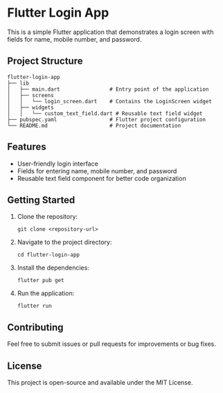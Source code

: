# Flutter Login App

This is a simple Flutter application that demonstrates a login screen with fields for name, mobile number, and password.

## Project Structure

```
flutter-login-app
├── lib
│   ├── main.dart                # Entry point of the application
│   ├── screens
│   │   └── login_screen.dart    # Contains the LoginScreen widget
│   ├── widgets
│   │   └── custom_text_field.dart # Reusable text field widget
├── pubspec.yaml                 # Flutter project configuration
└── README.md                    # Project documentation
```

## Features

- User-friendly login interface
- Fields for entering name, mobile number, and password
- Reusable text field component for better code organization

## Getting Started

1. Clone the repository:
   ```
   git clone <repository-url>
   ```

2. Navigate to the project directory:
   ```
   cd flutter-login-app
   ```

3. Install the dependencies:
   ```
   flutter pub get
   ```

4. Run the application:
   ```
   flutter run
   ```

## Contributing

Feel free to submit issues or pull requests for improvements or bug fixes. 

## License

This project is open-source and available under the MIT License.